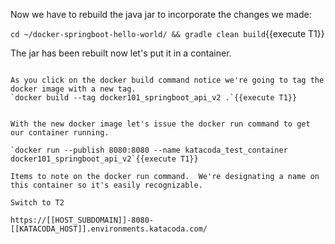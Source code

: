 
Now we have to rebuild the java jar to incorporate the changes we made:

`cd ~/docker-springboot-hello-world/ && gradle clean build`{{execute T1}}

The jar has been rebuilt now let's put it in a container.

``` Remember docker images are immutable so if we make any new changes we create a new docker image. 

As you click on the docker build command notice we're going to tag the docker image with a new tag.
`docker build --tag docker101_springboot_api_v2 .`{{execute T1}}


With the new docker image let's issue the docker run command to get our container running.

`docker run --publish 8080:8080 --name katacoda_test_container docker101_springboot_api_v2`{{execute T1}}

Items to note on the docker run command.  We're designating a name on this container so it's easily recognizable.  

Switch to T2

https://[[HOST_SUBDOMAIN]]-8080-[[KATACODA_HOST]].environments.katacoda.com/